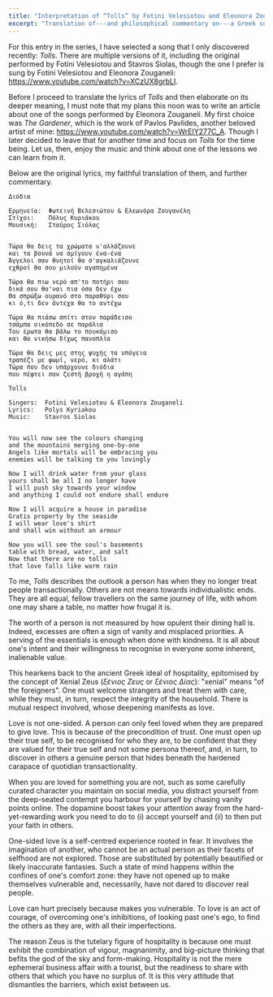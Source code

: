 ```yaml
---
title: "Interpretation of “Tolls” by Fotini Velesiotou and Eleonora Zouganeli"
excerpt: "Translation of---and philosophical commentary on---a Greek song whose translated title is 'Tolls'."
---
```


For this entry in the series, I have selected a song that I only
discovered recently: _Tolls_. There are multiple versions of it,
including the original performed by Fotini Velesiotou and Stavros
Siolas, though the one I prefer is sung by Fotini Velesiotou and
Eleonora Zouganeli: <https://www.youtube.com/watch?v=XCzUX8grbLI>.

Before I proceed to translate the lyrics of _Tolls_ and then elaborate
on its deeper meaning, I must note that my plans this noon was to
write an article about one of the songs performed by Eleonora
Zouganeli. My first choice was _The Gardener_, which is the work of
Pavlos Pavlides, another beloved artist of mine:
<https://www.youtube.com/watch?v=WrEIY277C_A>. Though I later decided
to leave that for another time and focus on _Tolls_ for the time
being. Let us, then, enjoy the music and think about one of the
lessons we can learn from it.

Below are the original lyrics, my faithful translation of them, and
further commentary.

```
Διόδια

Ερμηνεία:  Φωτεινή Βελεσιώτου & Ελεωνόρα Ζουγανέλη
Στίχοι:    Πόλυς Κυριάκου
Μουσική:   Σταύρος Σιόλας


Τώρα θα δεις τα χρώματα ν'αλλάζουνε
και τα βουνά να σμίγουν ένα-ένα
Άγγελοι σαν θνητοί θα σ'αγκαλιάζουνε
εχθροί θα σου μιλούν αγαπημένα

Τώρα θα πιω νερό απ'το ποτήρι σου
δικά σου θα'ναι πια όσα δεν έχω
Θα σπρώξω ουρανό στο παραθύρι σου
κι ό,τι δεν άντεχα θα το αντέχω

Τώρα θα πιάσω σπίτι στον παράδεισο
τσάμπα οικόπεδο σε παράλια
Του έρωτα θα βάλω το πουκάμισο
και θα νικήσω δίχως πανοπλία

Τώρα θα δεις μες στης ψυχής τα υπόγεια
τραπέζι με ψωμί, νερό, κι αλάτι
Τώρα που δεν υπάρχουνε διόδια
που πέφτει σαν ζεστή βροχή η αγάπη
```

```
Tolls

Singers:  Fotini Velesiotou & Eleonora Zouganeli
Lyrics:   Polys Kyriakou
Music:    Stavros Siolas


You will now see the colours changing
and the mountains merging one-by-one
Angels like mortals will be embracing you
enemies will be talking to you lovingly

Now I will drink water from your glass
yours shall be all I no longer have
I will push sky towards your window
and anything I could not endure shall endure

Now I will acquire a house in paradise
Gratis property by the seaside
I will wear love's shirt
and shall win without an armour

Now you will see the soul's basements
table with bread, water, and salt
Now that there are no tolls
that love falls like warm rain
```

To me, _Tolls_ describes the outlook a person has when they no longer
treat people transactionally. Others are not means towards
individualistic ends. They are all equal, fellow travellers on the
same journey of life, with whom one may share a table, no matter how
frugal it is.

The worth of a person is not measured by how opulent their dining hall
is. Indeed, excesses are often a sign of vanity and misplaced
priorities. A serving of the essentials is enough when done with
kindness. It is all about one's intent and their willingness to
recognise in everyone some inherent, inalienable value.

This hearkens back to the ancient Greek ideal of hospitality,
epitomised by the concept of Xenial Zeus (_ξένιος Ζευς_ or _ξένιος
Δίας_): "xenial" means "of the foreigners". One must welcome strangers
and treat them with care, while they must, in turn, respect the
integrity of the household. There is mutual respect involved, whose
deepening manifests as love.

Love is not one-sided. A person can only feel loved when they are
prepared to give love. This is because of the precondition of trust.
One must open up their true self, to be recognised for who they are,
to be confident that they are valued for their true self and not some
persona thereof, and, in turn, to discover in others a genuine person
that hides beneath the hardened carapace of quotidian transactionality.

When you are loved for something you are not, such as some carefully
curated character you maintain on social media, you distract yourself
from the deep-seated contempt you harbour for yourself by chasing
vanity points online. The dopamine boost takes your attention away
from the hard-yet-rewarding work you need to do to (i) accept yourself
and (ii) to then put your faith in others.

One-sided love is a self-centred experience rooted in fear. It
involves the imagination of another, who cannot be an actual person as
their facets of selfhood are not explored. Those are substituted by
potentially beautified or likely inaccurate fantasies. Such a state of
mind happens within the confines of one's comfort zone: they have not
opened up to make themselves vulnerable and, necessarily, have not
dared to discover real people.

Love can hurt precisely because makes you vulnerable. To love is an
act of courage, of overcoming one's inhibitions, of looking past one's
ego, to find the others as they are, with all their imperfections.

The reason Zeus is the tutelary figure of hospitality is because one
must exhibit the combination of vigour, magnanimity, and big-picture
thinking that befits the god of the sky and form-making. Hospitality
is not the mere ephemeral business affair with a tourist, but the
readiness to share with others that which you have no surplus of. It
is this very attitude that dismantles the barriers, which exist
between us.
